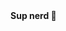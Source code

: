 <!-- <pre>
- 👋 Hi, I’m <a href="https://www.regisndizihiwe.me">@regisrex</a>
- 🌱 I’m currently coolifying <a href="https://github.com/veritem/gcommit">gcommit</a>
- 📫 Ping me at <a href="mailto:hey@regisndizihiwe.me">hey@regisndizihiwe.me</a>
</pre> --!>
<b>Sup nerd 👋</b>

